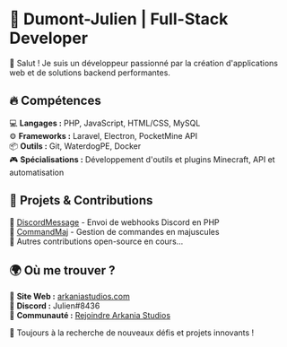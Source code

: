 # 🚀 Dumont-Julien | Full-Stack Developer  
👋 Salut ! Je suis un développeur passionné par la création d'applications web et de solutions backend performantes.  

## 🔥 Compétences  
💻 **Langages :** PHP, JavaScript, HTML/CSS, MySQL  
⚙️ **Frameworks :** Laravel, Electron, PocketMine API  
📦 **Outils :** Git, WaterdogPE, Docker  
🎮 **Spécialisations :** Développement d'outils et plugins Minecraft, API et automatisation  

## 💼 Projets & Contributions  
🔹 [DiscordMessage](https://github.com/Dumont-Julien/DiscordMessage) - Envoi de webhooks Discord en PHP  
🔹 [CommandMaj](https://github.com/Dumont-Julien/CommandMaj) - Gestion de commandes en majuscules  
🔹 Autres contributions open-source en cours...  

## 🌍 Où me trouver ?  
📌 **Site Web :** [arkaniastudios.com](https://arkaniastudios.com)  
💬 **Discord :** Julien#8436  
🔗 **Communauté :** [Rejoindre Arkania Studios](https://discord.gg/5adYw2rbh)  

🚀 Toujours à la recherche de nouveaux défis et projets innovants !  
